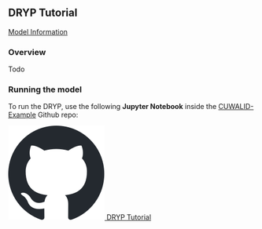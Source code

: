 ## DRYP Tutorial

<a href="/model-info/#dryp-model" class="btn btn--primary">Model Information</a>

### Overview
Todo

### Running the model

To run the DRYP, use the following **Jupyter Notebook** inside the [CUWALID-Example](https://github.com/AndresQuichimbo/CUWALID-Example/) Github repo:

<a href="https://github.com/AndresQuichimbo/CUWALID-Example/tree/main/Training_Material/DRYP" target="_blank" class="btn btn--primary">
    <img src="/assets/images/icons/github-mark.svg" alt="GitHub" class="icon"> DRYP Tutorial
</a>